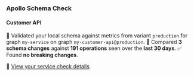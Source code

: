 ### Apollo Schema Check

#### Customer API

🔄 Validated your local schema against metrics from variant `production` for graph `my-service` on graph `my-customer-api@production`.
🔢 Compared **3 schema changes** against **191 operations** seen over the **last 30 days**.
✅ Found **no breaking changes**.

🔗 [View your service check details](https://studio.apollographql.com/service/my-customer-api/check/0bb7c025-f921-4a15-9e05-88135788f328?schemaTag=production&graphCompositionID=15195be7-e334-400a-8e79-44a458909ddb).
